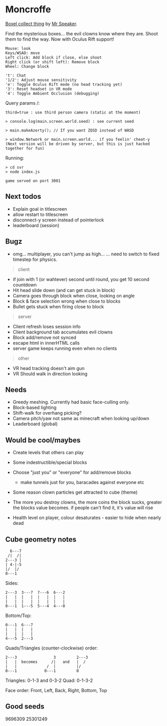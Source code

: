 # Moncroffe

[Boxel collect thing](http://www.mrspeaker.net/dev/game/moncroffe) by [Mr Speaker](http://twitter.com/mrspeaker).

Find the mysterious boxes... the evil clowns know where they are. Shoot them to find the way.
Now with Oculus Rift support!


	Mouse: look
	Keys/WSAD: move
	Left click: Add block if close, else shoot
	Right click (or shift left): Remove block
	Wheel: Change block

	't': Chat
	'1/2': Adjust mouse sensitivity
	'e': Toggle Oculus Rift mode (no head tracking yet)
	'3': Reset headset in VR mode
	'4': Toggle Ambient Occlusion (debugging)

Query params /:

	third=true : use third person camera (static at the moment)

	> console.log(main.screen.world.seed) : see current seed

	> main.makeAzerty(); // If you want ZQSD instead of WASD

	> window.Network or main.screen.world... if you feelin' cheat-y
	(Next version will be driven by server, but this is just hacked together for fun)

Running:

	> cd svr
	> node index.js

	game served on port 3001

## Next todos

- Explain goal in titlescreen
- allow restart to titlescreen
- disconnect-y screen instead of pointerlock
- leaderboard (session)

## Bugz

- omg... multiplayer, you can't jump as high...
  ... need to switch to fixed timestep for physics.

> client

- if join with 1 (or wahtever) second until round, you get 10 second countdown
- Hit head slide down (and can get stuck in block)
- Camera goes through block when close, looking on angle
- Block & face selection wrong when close to blocks
- Bullet gets stuck when firing close to block

> server

- Client refresh loses session info
- Client background tab accumulates evil clowns
- Block add/remove not synced
- escape html in innerHTML calls
- server game keeps running even when no clients

> other

- VR head tracking doesn't aim gun
- VR Should walk in direction looking

## Needs

- Greedy meshing. Currently had basic face-culling only.
- Block-based lighting
- Shift-walk for overhang picking?
- Camera pitch/yaw not same as minecraft when looking up/down
- Leaderboard (global)

## Would be cool/maybes

- Create levels that others can play
- Some indestructible/special blocks
- Choose "just you" or "everyone" for add/remove blocks
  - make tunnels just for you, baracades against everyone etc

- Some reason clown particles get attracted to cube (theme)
- The more you destroy clowns, the more coins the block sucks, greater the blocks value becomes. if people can't find it, it's value will rise

- Health level on player, colour desaturates - easier to hide when nearly dead

## Cube geometry notes

	  6---7
	 /|  /|
	2---3 |
	| 4-|-5
	|/  |/
	0---1

Sides:

	2---3  3---7  7---6  6---2
	|   |  |   |  |   |  |   |
	|   |  |   |  |   |  |   |
	0---1  1---5  5---4  4---0

Bottom/Top:

	0---1  6---7
	|   |  |   |
	|   |  |   |
	4---5  2---3

Quads/Triangles (counter-clockwise) order:

	2---3                3         2---3
	|   |  becomes      /|   and   |  /
	|   |             /  |         |/
	0---1            0---1         0

Triangles: 0-1-3 and 0-3-2
Quad: 0-1-3-2

Face order: Front, Left, Back, Right, Bottom, Top

## Good seeds

9696309
25301249

